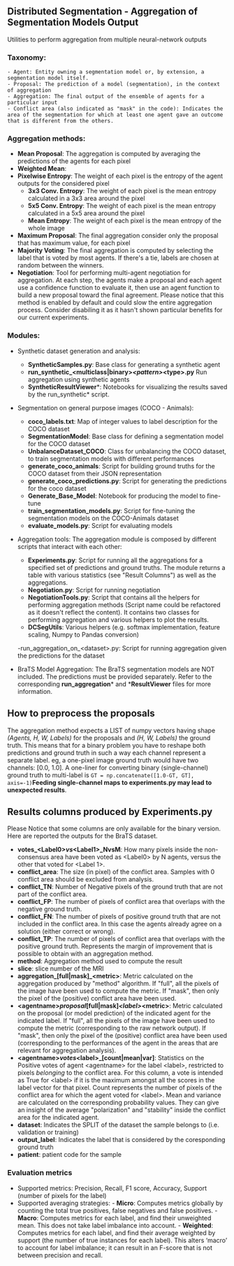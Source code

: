 ## Distributed Segmentation - Aggregation of Segmentation Models Output
Utilities to perform aggregation from multiple neural-network outputs
### Taxonomy:
    - Agent: Entity owning a segmentation model or, by extension, a segmentation model itself.
    - Proposal: The prediction of a model (segmentation), in the context of aggregation
    - Aggregation: The final output of the ensemble of agents for a particular input
    - Conflict area (also indicated as "mask" in the code): Indicates the area of the segmentation for which at least one agent gave an outcome that is different from the others.

### Aggregation methods:
- **Mean Proposal**: The aggregation is computed by averaging the predictions of the agents for each pixel
- **Weighted Mean**:
- **Pixelwise Entropy**: The weight of each pixel is the entropy of the agent outputs for the considered pixel
  - **3x3 Conv. Entropy**: The weight of each pixel is the mean entropy calculated in a 3x3 area around the pixel
  - **5x5 Conv. Entropy**: The weight of each pixel is the mean entropy calculated in a 5x5 area around the pixel
  - **Mean Entropy**: The weight of each pixel is the mean entropy of the whole image 
 - **Maximum Proposal**: The final aggregation consider only the proposal that has maximum value, for each pixel
- **Majority Voting**: The final aggregation is computed by selecting the label that is voted by most agents. If there's a tie, labels are chosen at random between the winners.
- **Negotiation**: Tool for performing multi-agent negotiation for aggregation. At each step, the agents make a proposal and each agent use a confidence function to evaluate it, then use an agent function to build a new proposal toward the final agreement. Please notice that this method is enabled by default and could slow the entire aggregation process. Consider disabiling it as it hasn't shown particular benefits for our current experiments.
    
    

### Modules:
  - Synthetic dataset generation and analysis:
     - **SyntheticSamples.py**: Base class for generating a synthetic agent
     - **run_synthetic_\<multiclass|binary>_\<pattern>_\<type>.py** Run aggregation using synthetic agents
     - **SyntheticResultViewer***: Notebooks for visualizing the results saved by the run_synthetic* script.
    
  - Segmentation on general purpose images (COCO - Animals):
     - **coco_labels.txt**: Map of integer values to label description for the COCO dataset
     - **SegmentationModel**: Base class for defining a segmentation model for the COCO dataset
     - **UnbalanceDataset_COCO**: Class for unbalancing the COCO dataset, to train segmentation models with different performances
     - **generate_coco_animals**: Script for building ground truths for the COCO dataset from their JSON representation
     - **generate_coco_predictions.py**: Script for generating the predictions for the coco dataset
     - **Generate_Base_Model**: Notebook for producing the model to fine-tune
     - **train_segmentation_models.py**: Script for fine-tuning the segmentation models on the COCO-Animals dataset
     - **evaluate_models.py**: Script for evaluating models
     
    
  - Aggregation tools:
    The aggregation module is composed by different scripts that interact with each other:
    - **Experiments.py**: Script for running all the aggregations for a specified set of predictions and ground truths. The module returns a table with various statistics (see "Result Columns") as well as the aggregations.
    - **Negotiation.py**: Script for running negotiation
    - **NegotiationTools.py**: Script that contains all the helpers for performing aggregation methods (Script name could be refactored as it doesn't reflect the content). It contains two classes for performing aggregation and various helpers to plot the results.
    - **DCSegUtils**: Various helpers (e.g. softmax implementation, feature scaling, Numpy to Pandas conversion)
    
    -run_aggregation_on_\<dataset>.py: Script for running aggregation given the predictions for the dataset
    
  - BraTS Model Aggregation:
    The BraTS segmentation models are NOT included. The predictions must be provided separately.
    Refer to the corresponding **run_aggregation*** and ***ResultViewer** files for more information.

## How to preprocess the proposals
   The aggregation method expects a LIST of numpy vectors having shape *(Agents, H, W, Labels)* for the proposals and *(H, W, Labels)* the ground truth. This means that for a binary problem you have to reshape both predictions and ground truth in such a way each channel represent a separate label. eg, a one-pixel image ground truth would have two channels: [0.0, 1.0]. A one-liner for converting  binary (single-channel) ground truth to multi-label is ``` GT = np.concatenate([1.0-GT, GT], axis=-1) ```**Feeding single-channel maps to experiments.py may lead to unexpected results**.
    
## Results columns produced by Experiments.py 
  Please Notice that some columns are only available for the binary version. Here are reported the outputs for the BraTS dataset.

   - **votes_\<Label0>_vs_\<Label1>_NvsM**: How many pixels inside the non-consensus area have been voted as \<Label0> by N agents, versus the other that voted for \<Label 1>.
   - **conflict_area**: The size (in pixel) of the conflict area. Samples with 0 conflict area should be excluded from analysis.
   - **conflict_TN**: Number of Negative pixels of the ground truth that are not part of the conflict area. 
   - **conflict_FP**: The number of pixels of conflict area that overlaps with the negative ground truth.
   - **conflict_FN**: The number of pixels of positive ground truth that are not included in the conflict area. In this case the agents already agree on a solution (either correct or wrong).
   - **conflict_TP**: The number of pixels of conflict area that overlaps with the positive ground truth. Represents the margin of improvement that is possible to obtain with an aggregation method.
   - **method**: Aggregation method used to compute the result
   - **slice**: slice number of the MRI
   - **aggregation_[full|mask]_\<metric>**: Metric calculated on the aggregation produced by "method" algorithm. If "full", all the pixels of the image have been used to compute the metric. If "mask", then only the pixel of the (positive) conflict area have been used.
   - **\<agentname>_proposal_[full|mask]_\<label>_\<metric>**: Metric calculated on the proposal (or model prediction) of the indicated agent for the indicated label. If "full", all the pixels of the image have been used to compute the metric (corresponding to the raw network output). If "mask", then only the pixel of the (positive) conflict area have been used (corresponding to the performances of the agent in the areas that are relevant for aggregation analysis).
   - **\<agentname>_votes_\<label>_[count|mean|var]**: Statistics on the Positive votes of agent \<agentname> for the label \<label>, restricted to pixels *belonging* to the conflict area. For this column, a vote is intended as True for \<label> if it is the maximum amongst all the scores in the label vector for that pixel. Count represents the number of pixels of the conflict area for which the agent voted for \<label>. Mean and variance are calculated on the corresponding probability values. They can give an insight of the average "polarization" and "stability" inside the conflict area for the indicated agent.
   - **dataset**: Indicates the SPLIT of the dataset the sample belongs to (i.e. validation or training)
   - **output_label**: Indicates the label that is considered by the coresponding ground truth
   - **patient**: patient code for the sample

   ### Evaluation metrics
   - Supported metrics: Precision, Recall, F1 score, Accuracy, Support (number of pixels for the label) 
   - Supported averaging strategies:
   	- **Micro**: Computes metrics globally by counting the total true positives, false negatives and false positives.
   	- **Macro**: Computes metrics for each label, and find their unweighted mean. This does not take label imbalance into account.
   	- **Weighted**: Computes metrics for each label, and find their average weighted by support (the number of true instances for each label). This alters ‘macro’ to account for label imbalance; it can result in an F-score that is not between precision and recall.
